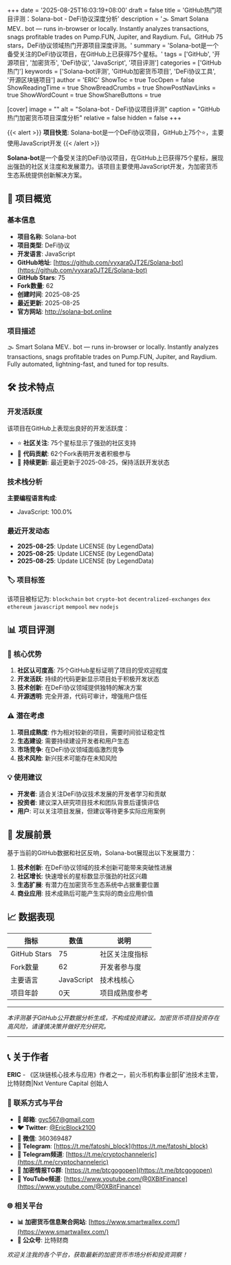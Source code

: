 +++
date = '2025-08-25T16:03:19+08:00'
draft = false
title = 'GitHub热门项目评测：Solana-bot - DeFi协议深度分析'
description = '🌫 Smart Solana MEV.. bot — runs in-browser or locally. Instantly analyzes transactions, snags profitable trades on Pump.FUN, Jupiter, and Raydium. Ful。GitHub 75 stars，DeFi协议领域热门开源项目深度评测。'
summary = 'Solana-bot是一个备受关注的DeFi协议项目，在GitHub上已获得75个星标。'
tags = ['GitHub', '开源项目', '加密货币', 'DeFi协议', 'JavaScript', '项目评测']
categories = ['GitHub热门']
keywords = ['Solana-bot评测', 'GitHub加密货币项目', 'DeFi协议工具', '开源区块链项目']
author = 'ERIC'
ShowToc = true
TocOpen = false
ShowReadingTime = true
ShowBreadCrumbs = true
ShowPostNavLinks = true
ShowWordCount = true
ShowShareButtons = true

[cover]
image = ""
alt = "Solana-bot - DeFi协议项目评测"
caption = "GitHub热门加密货币项目深度分析"
relative = false
hidden = false
+++

{{< alert >}}
**项目快览**: Solana-bot是一个DeFi协议项目，GitHub上75个⭐，主要使用JavaScript开发
{{< /alert >}}

**Solana-bot**是一个备受关注的DeFi协议项目，在GitHub上已获得75个星标，展现出强劲的社区关注度和发展潜力。该项目主要使用JavaScript开发，为加密货币生态系统提供创新解决方案。

## 🎯 项目概览

### 基本信息
- **项目名称**: Solana-bot
- **项目类型**: DeFi协议
- **开发语言**: JavaScript
- **GitHub地址**: [https://github.com/vyxara0JT2E/Solana-bot](https://github.com/vyxara0JT2E/Solana-bot)
- **GitHub Stars**: 75
- **Fork数量**: 62
- **创建时间**: 2025-08-25
- **最近更新**: 2025-08-25
- **官方网站**: http://solana-bot.online

### 项目描述
🌫 Smart Solana MEV.. bot — runs in-browser or locally. Instantly analyzes transactions, snags profitable trades on Pump.FUN, Jupiter, and Raydium. Fully automated, lightning-fast, and tuned for top results.

## 🛠️ 技术特点

### 开发活跃度
该项目在GitHub上表现出良好的开发活跃度：
- ⭐ **社区关注**: 75个星标显示了强劲的社区支持
- 🔄 **代码贡献**: 62个Fork表明开发者积极参与
- 📅 **持续更新**: 最近更新于2025-08-25，保持活跃开发状态

### 技术栈分析

**主要编程语言构成**:
- JavaScript: 100.0%


### 最近开发动态
- **2025-08-25**: Update LICENSE (by LegendData)
- **2025-08-25**: Update LICENSE (by LegendData)
- **2025-08-25**: Update LICENSE (by LegendData)


### 🏷️ 项目标签
该项目被标记为: `blockchain` `bot` `crypto-bot` `decentralized-exchanges` `dex` `ethereum` `javascript` `mempool` `mev` `nodejs`


## 📊 项目评测


### 🎯 核心优势
1. **社区认可度高**: 75个GitHub星标证明了项目的受欢迎程度
2. **开发活跃**: 持续的代码更新显示项目处于积极开发状态
3. **技术创新**: 在DeFi协议领域提供独特的解决方案
4. **开源透明**: 完全开源，代码可审计，增强用户信任

### ⚠️ 潜在考虑
1. **项目成熟度**: 作为相对较新的项目，需要时间验证稳定性
2. **生态建设**: 需要持续建设开发者和用户生态
3. **市场竞争**: 在DeFi协议领域面临激烈竞争
4. **技术风险**: 新兴技术可能存在未知风险

### 💡 使用建议
- **开发者**: 适合关注DeFi协议技术发展的开发者学习和贡献
- **投资者**: 建议深入研究项目技术和团队背景后谨慎评估
- **用户**: 可以关注项目发展，但建议等待更多实际应用案例

## 🔮 发展前景

基于当前的GitHub数据和社区反响，Solana-bot展现出以下发展潜力：

1. **技术创新**: 在DeFi协议领域的技术创新可能带来突破性进展
2. **社区增长**: 快速增长的星标数显示强劲的社区兴趣
3. **生态扩展**: 有潜力在加密货币生态系统中占据重要位置
4. **商业应用**: 技术成熟后可能产生实际的商业应用价值

## 📈 数据表现

| 指标 | 数值 | 说明 |
|------|------|------|
| GitHub Stars | 75 | 社区关注度指标 |
| Fork数量 | 62 | 开发者参与度 |
| 主要语言 | JavaScript | 技术栈核心 |
| 项目年龄 | 0天 | 项目成熟度参考 |

---

*本评测基于GitHub公开数据分析生成，不构成投资建议。加密货币项目投资存在高风险，请谨慎决策并做好充分研究。*

---

## 📞 关于作者

**ERIC** - 《区块链核心技术与应用》作者之一，前火币机构事业部|矿池技术主管，比特财商|Nxt Venture Capital 创始人

### 🔗 联系方式与平台

- **📧 邮箱**: [gyc567@gmail.com](mailto:gyc567@gmail.com)
- **🐦 Twitter**: [@EricBlock2100](https://twitter.com/EricBlock2100)
- **💬 微信**: 360369487
- **📱 Telegram**: [https://t.me/fatoshi_block](https://t.me/fatoshi_block)
- **📢 Telegram频道**: [https://t.me/cryptochanneleric](https://t.me/cryptochanneleric)
- **👥 加密情报TG群**: [https://t.me/btcgogopen](https://t.me/btcgogopen)
- **🎥 YouTube频道**: [https://www.youtube.com/@0XBitFinance](https://www.youtube.com/@0XBitFinance)

### 🌐 相关平台

- **📊 加密货币信息聚合网站**: [https://www.smartwallex.com/](https://www.smartwallex.com/)
- **📖 公众号**: 比特财商

*欢迎关注我的各个平台，获取最新的加密货币市场分析和投资洞察！*
